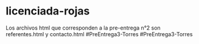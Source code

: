 # licenciada-rojas

Los archivos html que corresponden a la pre-entrega n°2 son referentes.html y contacto.html
# P r e E n t r e g a 3 - T o r r e s  
 #PreEntrega3-Torres
